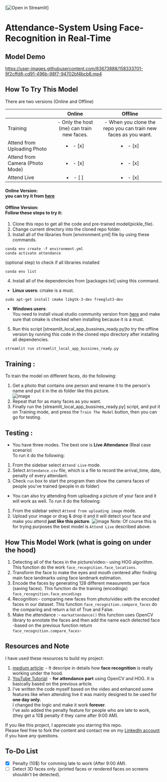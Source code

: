 [![Open in Streamlit](https://static.streamlit.io/badges/streamlit_badge_black_white.svg)]
# Attendance-System Using Face-Recognition in Real-Time

## Model Demo

https://user-images.githubusercontent.com/83673888/158333701-9f2cffd8-cd91-496b-98f7-94702bf4bcb6.mp4

## How To Try This Model
There are two versions (Online and Offline) 

|                                 | Online                                         | Offline     |
| --------------------------------| :--------------------------------------------: | :------------------------------------------------------------: |
| Training                        | - Only the host (me) can train new faces.      | - When you clone the repo you can train new faces as you want. |
| Attend from Uploading Photo     | <li>- [x] </li>                                | <li>- [x] </li>                                                |
| Attend from Camera (Photo Mode) | <li>- [x] </li>                                | <li>- [x] </li>                                                |
| Attend Live                     | <li>- [ ] </li>                                | <li>- [x] </li>                                                |

#### **Online Version:** <br>you can try it from [here](https://share.streamlit.io/abdassalamahmad/attendance_system/main/streamlit_test_app_online.py)
#### **Offline Version:** <br>Follow these steps to try it:
1. Clone this repo to get all the code and pre-trained model(pickle_file).
2. Change current directory into the cloned repo folder.
3. Install all of the libraries from [environment.yml] file by using these commands.
```
conda env create -f environment.yml
conda activate attendance
```
(optional step) to check if all libraries installed
```
conda env list
```
4. Install all of the dependencies from [packages.txt] using this command.
  - **Linux users**: cmake is a must.
```
sudo apt-get install cmake libgtk-3-dev freeglut3-dev
```
  - **Windows users**:<br> You need to install visual studio community version from [here](https://visualstudio.microsoft.com/downloads/) and make sure that cmake is checked when installing because it is a must.
5. Run this script [streamlit_local_app_bussines_ready.py]to try the offline version by running this code in the cloned repo directory after installing all dependencies.
```py
streamlit run streamlit_local_app_bussines_ready.py
```

Training :
----------
To train the model on different faces, do the following:
1. Get a photo that contains one person and rename it to the person's name and put it in the `db` folder like this picture.<br>
![image](https://user-images.githubusercontent.com/83673888/158378862-30e4cce9-a737-4079-ae8c-99a013ea7460.png)<br>
2. Repeat that for as many faces as you want.
3. Finally run the [streamlit_local_app_bussines_ready.py] script, and put it on Training mode, and press the `Train The Model` button, then you can go for testing.

Testing :
---------
- You have three modes. The best one is **Live Attendance** (Real case scenario)<br>
To run it do the following:
1. From the sidebar select `Attend Live` mode.
2. Select `Attendance.csv` file, which is a file to record the arrival_time, date, penalty of every attendant.
3. Check `run` box to start the program then show the camera faces of people you've trained (people in `db` folder)

- You can also try attending from uploading a picture of your face and it will work as well.
To run it do the following:
1. From the sidebar select `Attend from uploading image` mode.
2. Upload your image or drag & drop it and it will detect your face and make you attend **just like this picture**.
![image](https://user-images.githubusercontent.com/83673888/158464863-65775d07-0023-4e7e-b15a-f2a09052af35.png)
Note: Of course this is for trying purposes the best model is `Attend Live` described above.



## How This Model Work (what is going on under the hood)
1. Detecting all of the faces in the picture/video:- using HOG algorithm. This function do the work `face_recognition.face_locations`.
2. Transform the face to make the eyes and mouth centered after finding main face landmarks using face landmark estimation.
3. Encode the faces by generating 128 different measuremts per face (saving faces). This function do the training (encodings) `face_recognition.face_encodings`
4. Recognition:- comparing new faces from photo/video with the encoded faces in our dataset. This function `face_recognition.compare_faces` do the comparing and return a list of True and False.
5. Make the attendance :- `markattendance()` this function uses OpenCV library to annotate the faces and then add the name each detected face -based on the previous function return `face_recognition.compare_faces`- 

## Resources and Note
I have used these resources to build my project:
1. [medium article](https://medium.com/@ageitgey/machine-learning-is-fun-part-4-modern-face-recognition-with-deep-learning-c3cffc121d78): -  It descripe in details how **face recognition** is really working under the hood.
2. [YouTube Tutorial](https://www.youtube.com/watch?v=sz25xxF_AVE): - **for attendance part** using OpenCV and HOG. It is basically based on the previous article.
3. I've written the code myself based on the video and enhanced some features like when attending live it was mainly designed to be used for **one day only.**<br>
I changed the logic and make it work **forever**.<br>
I've aslo added the penalty feature for people who are late to work, (they get a 10$ penalty if they came after 9:00 AM).

If you like this project, I appreciate you starring this repo.<br>
Please feel free to fork the content and contact me on my [LinkedIn account](https://www.linkedin.com/in/kabilan-senthilkumar-b35a91287/) if you have any questions.






## To-Do List
- [x] Penalty (10$) for comming late to work (After 9:00 AM).
- [ ] Detect 3D faces only. (printed faces or rendered faces on screens shouldn't be detected).
